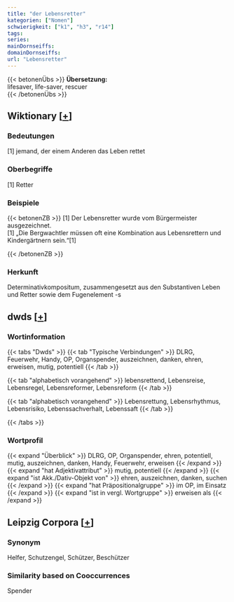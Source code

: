 ```yaml
---
title: "der Lebensretter"
kategorien: ["Nomen"]
schwierigkeit: ["k1", "h3", "r14"]
tags:
series:
mainDornseiffs:
domainDornseiffs:
url: "Lebensretter"
---
```


{{< betonenÜbs >}}
**Übersetzung:**  
lifesaver, life-saver, rescuer  
{{< /betonenÜbs >}}

## Wiktionary [[+](https://de.wiktionary.org/wiki/Lebensretter)]

### Bedeutungen
[1] jemand, der einem Anderen das Leben rettet  

### Oberbegriffe
[1] Retter  

### Beispiele
{{< betonenZB >}}
[1] Der Lebensretter wurde vom Bürgermeister ausgezeichnet.  
[1] „Die Bergwachtler müssen oft eine Kombination aus Lebensrettern und Kindergärtnern sein.“[1]  

{{< /betonenZB >}}
### Herkunft
Determinativkompositum, zusammengesetzt aus den Substantiven Leben und Retter sowie dem Fugenelement -s  



## dwds [[+](https://www.dwds.de/wb/Lebensretter)]

### Wortinformation
{{< tabs "Dwds" >}}
{{< tab "Typische Verbindungen" >}}
DLRG, Feuerwehr, Handy, OP, Organspender, auszeichnen, danken, ehren, erweisen, mutig, potentiell
{{< /tab >}}

{{< tab "alphabetisch vorangehend" >}}
lebensrettend, Lebensreise, Lebensregel, Lebensreformer, Lebensreform
{{< /tab >}}

{{< tab "alphabetisch vorangehend" >}}
Lebensrettung, Lebensrhythmus, Lebensrisiko, Lebenssachverhalt, Lebenssaft
{{< /tab >}}

{{< /tabs >}}

### Wortprofil
{{< expand "Überblick" >}} DLRG, OP, Organspender, ehren, potentiell, mutig, auszeichnen, danken, Handy, Feuerwehr, erweisen {{< /expand >}}
{{< expand "hat Adjektivattribut" >}} mutig, potentiell {{< /expand >}}
{{< expand "ist Akk./Dativ-Objekt von" >}} ehren, auszeichnen, danken, suchen {{< /expand >}}
{{< expand "hat Präpositionalgruppe" >}} im OP, im Einsatz {{< /expand >}}
{{< expand "ist in vergl. Wortgruppe" >}} erweisen als {{< /expand >}}

## Leipzig Corpora [[+](https://corpora.uni-leipzig.de/en/res?word=Lebensretter&corpusId=deu_newscrawl-public_2018)]


### Synonym
Helfer, Schutzengel, Schützer, Beschützer


### Similarity based on Cooccurrences
Spender

